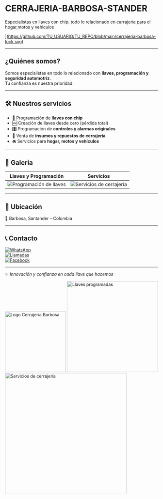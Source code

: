 # CERRAJERIA-BARBOSA-STANDER
Especialistas en llaves con chip. 
todo lo relacionado en carrajeria para el hogar,motos y vehiculos 

](https://github.com/TU_USUARIO/TU_REPO/blob/main/cerrajeria-barbosa-lock.svg)


---

## ¿Quiénes somos?
Somos especialistas en todo lo relacionado con **llaves, programación y seguridad automotriz**.  
Tu confianza es nuestra prioridad.  

---

## 🛠️ Nuestros servicios
- 🔐 Programación de **llaves con chip**
- 🆕 Creación de llaves desde cero (pérdida total)
- 🎛️ Programación de **controles y alarmas originales**
- 🛒 Venta de **insumos y repuestos de cerrajería**
- 🚘 Servicios para **hogar, motos y vehículos**

---

## 📸 Galería

| Llaves y Programación | Servicios |
|------------------------|-----------|
| ![Programación de llaves](https://github.com/jeixon29/CERRAJERIA_BARBOSA_STANDER/blob/main/llaves.jpg) | ![Servicios de cerrajería](https://github.com/jeixon29/CERRAJERIA_BARBOSA_STANDER/blob/main/servicios.jpg) |

---

## 📍 Ubicación
📌 Barbosa, Santander – Colombia  

---

## 📞 Contacto
[![WhatsApp](https://img.shields.io/badge/WhatsApp-322%20949%205816-brightgreen?logo=whatsapp&logoColor=white)](https://wa.me/573229495816)  
[![Llamadas](https://img.shields.io/badge/Teléfono-314%20481%206095-blue?logo=phone&logoColor=white)](tel:+573144816095)  
[![Facebook](https://img.shields.io/badge/Facebook-Cerrajería%20Barbosa%20Stder-1877F2?logo=facebook&logoColor=white)](https://www.facebook.com/CerrajeriaBarbosaStder)

---

✨ *Innovación y confianza en cada llave que hacemos*  

<!-- Imagen en la misma carpeta -->
<img src="logo.png" alt="Logo Cerrajería Barbosa" width="200">

<!-- Imagen en subcarpeta -->
<img src="img/llaves.jpg" alt="Llaves programadas" width="300">

<!-- Imagen desde enlace externo -->
<img src="https://tusitio.com/imagen.jpg" alt="Servicios de cerrajería" width="400">


